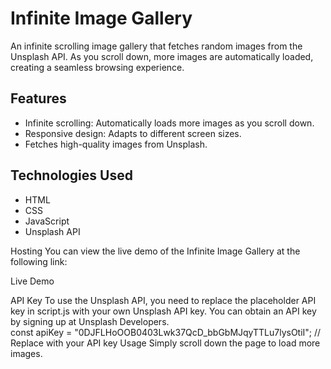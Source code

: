# Infinite Image Gallery

An infinite scrolling image gallery that fetches random images from the Unsplash API. As you scroll down, more images are automatically loaded, creating a seamless browsing experience.

## Features

- Infinite scrolling: Automatically loads more images as you scroll down.
- Responsive design: Adapts to different screen sizes.
- Fetches high-quality images from Unsplash.

## Technologies Used

- HTML
- CSS
- JavaScript
- Unsplash API

Hosting
You can view the live demo of the Infinite Image Gallery at the following link:

Live Demo <!-- Replace with your actual hosting link -->

API Key
To use the Unsplash API, you need to replace the placeholder API key in script.js with your own Unsplash API key. You can obtain an API key by signing up at Unsplash Developers.                                             
const apiKey = "0DJFLHoOOB0403Lwk37QcD_bbGbMJqyTTLu7lysOtiI"; // Replace with your API key
Usage
Simply scroll down the page to load more images.

